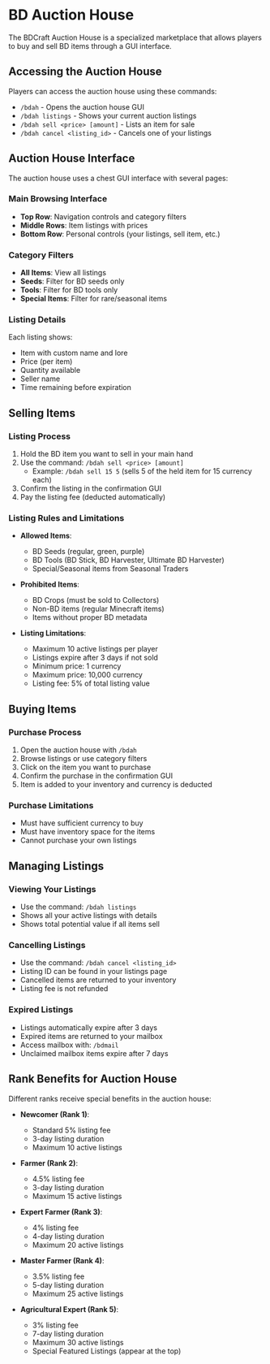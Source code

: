 # BD Auction House

The BDCraft Auction House is a specialized marketplace that allows players to buy and sell BD items through a GUI interface.

## Accessing the Auction House

Players can access the auction house using these commands:
- `/bdah` - Opens the auction house GUI
- `/bdah listings` - Shows your current auction listings
- `/bdah sell <price> [amount]` - Lists an item for sale
- `/bdah cancel <listing_id>` - Cancels one of your listings

## Auction House Interface

The auction house uses a chest GUI interface with several pages:

### Main Browsing Interface

- **Top Row**: Navigation controls and category filters
- **Middle Rows**: Item listings with prices
- **Bottom Row**: Personal controls (your listings, sell item, etc.)

### Category Filters

- **All Items**: View all listings
- **Seeds**: Filter for BD seeds only
- **Tools**: Filter for BD tools only
- **Special Items**: Filter for rare/seasonal items

### Listing Details

Each listing shows:
- Item with custom name and lore
- Price (per item)
- Quantity available
- Seller name
- Time remaining before expiration

## Selling Items

### Listing Process

1. Hold the BD item you want to sell in your main hand
2. Use the command: `/bdah sell <price> [amount]`
   - Example: `/bdah sell 15 5` (sells 5 of the held item for 15 currency each)
3. Confirm the listing in the confirmation GUI
4. Pay the listing fee (deducted automatically)

### Listing Rules and Limitations

- **Allowed Items**:
  - BD Seeds (regular, green, purple)
  - BD Tools (BD Stick, BD Harvester, Ultimate BD Harvester)
  - Special/Seasonal items from Seasonal Traders

- **Prohibited Items**:
  - BD Crops (must be sold to Collectors)
  - Non-BD items (regular Minecraft items)
  - Items without proper BD metadata

- **Listing Limitations**:
  - Maximum 10 active listings per player
  - Listings expire after 3 days if not sold
  - Minimum price: 1 currency
  - Maximum price: 10,000 currency
  - Listing fee: 5% of total listing value

## Buying Items

### Purchase Process

1. Open the auction house with `/bdah`
2. Browse listings or use category filters
3. Click on the item you want to purchase
4. Confirm the purchase in the confirmation GUI
5. Item is added to your inventory and currency is deducted

### Purchase Limitations

- Must have sufficient currency to buy
- Must have inventory space for the items
- Cannot purchase your own listings

## Managing Listings

### Viewing Your Listings

- Use the command: `/bdah listings`
- Shows all your active listings with details
- Shows total potential value if all items sell

### Cancelling Listings

- Use the command: `/bdah cancel <listing_id>`
- Listing ID can be found in your listings page
- Cancelled items are returned to your inventory
- Listing fee is not refunded

### Expired Listings

- Listings automatically expire after 3 days
- Expired items are returned to your mailbox
- Access mailbox with: `/bdmail`
- Unclaimed mailbox items expire after 7 days

## Rank Benefits for Auction House

Different ranks receive special benefits in the auction house:

- **Newcomer (Rank 1)**:
  - Standard 5% listing fee
  - 3-day listing duration
  - Maximum 10 active listings

- **Farmer (Rank 2)**:
  - 4.5% listing fee
  - 3-day listing duration
  - Maximum 15 active listings

- **Expert Farmer (Rank 3)**:
  - 4% listing fee
  - 4-day listing duration
  - Maximum 20 active listings

- **Master Farmer (Rank 4)**:
  - 3.5% listing fee
  - 5-day listing duration
  - Maximum 25 active listings

- **Agricultural Expert (Rank 5)**:
  - 3% listing fee
  - 7-day listing duration
  - Maximum 30 active listings
  - Special Featured Listings (appear at the top)